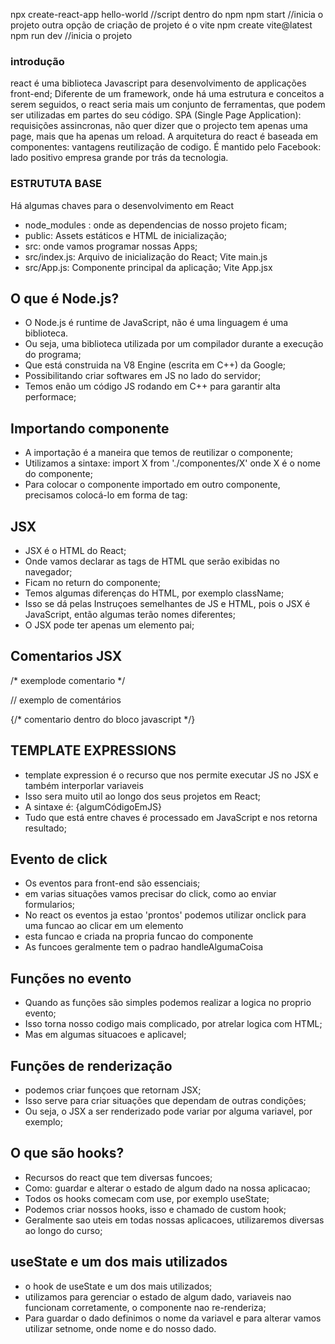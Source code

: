 npx create-react-app hello-world //script dentro do npm
npm start //inicia o projeto
outra opção de criação de projeto é o vite
npm create vite@latest
npm run dev //inicia o projeto

### introdução
react é uma biblioteca Javascript para desenvolvimento 
de applicações front-end;
Diferente de um framework, onde há uma estrutura e conceitos a serem seguidos, o react seria mais um conjunto de ferramentas, que podem ser utilizadas em partes do seu código.
SPA (Single Page Application): requisições assincronas, não quer dizer que o projecto tem apenas uma page, mais que ha apenas um reload.
A arquitetura do react é baseada em componentes: vantagens reutilização de codigo.
É mantido pelo Facebook: lado positivo empresa grande por trás da tecnologia.

### ESTRUTUTA BASE

Há algumas chaves para o desenvolvimento em React
* node_modules : onde as dependencias de nosso projeto ficam;
* public: Assets estáticos e HTML de inicialização;
* src: onde vamos programar nossas Apps;
* src/index.js: Arquivo de inicialização do React; Vite main.js
* src/App.js: Componente principal da aplicação; Vite App.jsx

## O que é Node.js?
* O Node.js é runtime de JavaScript, não é uma linguagem é uma biblioteca.
* Ou seja, uma biblioteca utilizada por um compilador durante a execução do programa;
* Que está construida na V8 Engine (escrita em C++) da Google;
* Possibilitando criar softwares em JS no lado do servidor;
* Temos enão um código JS rodando em C++ para garantir alta performace;

## Importando componente
* A importação é a maneira que temos de reutilizar o componente;
* Utilizamos a sintaxe: import X from './componentes/X' onde X é o nome do componente;
* Para colocar o componente importado em outro componente, precisamos colocá-lo em forma de tag: <FirstComponent />

## JSX 
* JSX é o HTML do React;
* Onde vamos declarar as tags de HTML que serão exibidas no navegador;
* Ficam no return do componente;
* Temos algumas diferenças do HTML, por exemplo className;
* Isso se dá pelas Instruçoes semelhantes de JS e HTML,  pois o JSX é JavaScript, então algumas terão nomes diferentes;
* O JSX pode ter apenas um elemento pai;

## Comentarios JSX

/*
exemplode comentario 
*/

// exemplo de comentários 

{/* comentario dentro do bloco javascript */}

## TEMPLATE EXPRESSIONS
* template expression é o recurso que nos permite executar JS no JSX e também interporlar variaveis
* Isso sera muito util ao longo dos seus projetos em React;
* A sintaxe é: {algumCódigoEmJS}
* Tudo que está entre chaves é processado em JavaScript e nos retorna resultado;

## Evento de click
* Os eventos para front-end são essenciais;
* em varias situações vamos precisar do click, como ao enviar formularios;
* No react os eventos ja estao 'prontos' podemos utilizar onclick para uma funcao ao clicar em um elemento
* esta funcao e criada na propria funcao do componente
* As funcoes geralmente tem o padrao handleAlgumaCoisa

## Funções no evento
* Quando as funções são simples podemos realizar a logica no proprio evento;
* Isso torna nosso codigo mais complicado, por atrelar logica com HTML;
* Mas em algumas situacoes e aplicavel;

## Funções de renderização
* podemos criar funçoes que retornam JSX;
* Isso serve para criar situações que dependam de outras condições;
* Ou seja, o JSX a ser renderizado pode variar por alguma variavel, por exemplo;

## O que são hooks?
* Recursos do react que tem diversas funcoes;
* Como: guardar e alterar o estado de algum dado na nossa aplicacao;
* Todos os hooks comecam com use, por exemplo useState;
* Podemos criar nossos hooks, isso e chamado de custom hook;
* Geralmente sao uteis em todas nossas aplicacoes, utilizaremos diversas ao longo do curso;

## useState e um dos mais utilizados
* o hook de useState e um dos mais utilizados;
* utilizamos para gerenciar o estado de algum dado, variaveis nao funcionam corretamente, o componente nao re-renderiza;
* Para guardar o dado definimos o nome da variavel e para alterar vamos utilizar setnome, onde nome e do nosso dado.







